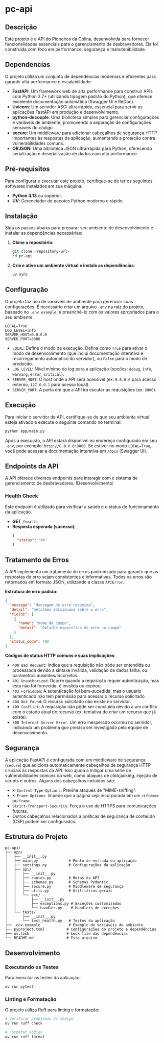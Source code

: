 # pc-api

## Descrição

Este projeto é a API do Pioneiros da Colina, desenvolvida para fornecer funcionalidades essenciais para o gerenciamento de desbravadores. Ela foi construída com foco em performance, segurança e manutenibilidade.

## Dependencias

O projeto utiliza um conjunto de dependencias modernas e eficientes para garantir alta performance e escalabilidade:

*   **FastAPI**: Um framework web de alta performance para construir APIs com Python 3.7+ (utilizando tipagem padrão do Python), que oferece excelente documentação automática (Swagger UI e ReDoc).
*   **Uvicorn**: Um servidor ASGI ultrarrápido, essencial para servir as aplicações FastAPI em produção e desenvolvimento.
*   **python-decouple**: Uma biblioteca simples para gerenciar configurações e variáveis de ambiente, promovendo a separação de configurações sensíveis do código.
*   **secure**: Um middleware para adicionar cabeçalhos de segurança HTTP importantes às respostas da aplicação, aumentando a proteção contra vulnerabilidades comuns.
*   **ORJSON**: Uma biblioteca JSON ultrarrápida para Python, oferecendo serialização e deserialização de dados com alta performance.

## Pré-requisitos

Para configurar e executar este projeto, certifique-se de ter os seguintes softwares instalados em sua máquina:

*   **Python 3.13** ou superior.
*   **UV**: Gerenciador de pacotes Python moderno e rápido.

## Instalação

Siga os passos abaixo para preparar seu ambiente de desenvolvimento e instalar as dependências necessárias:

1.  **Clone o repositório**:
    ```bash
    git clone <repository-url>
    cd pc-api
    ```

2.  **Crie e ative um ambiente virtual e instale as dependências**:
    ```bash
    uv sync
    ```

## Configuração

O projeto faz uso de variáveis de ambiente para gerenciar suas configurações. É necessário criar um arquivo `.env` na raiz do projeto, baseado no `.env.example`, e preenchê-lo com os valores apropriados para o seu ambiente.

```env
LOCAL=True
LOG_LEVEL=info
SERVER_HOST=0.0.0.0
SERVER_PORT=8000
```

*   `LOCAL`: Define o modo de execução. Defina como `True` para ativar o modo de desenvolvimento (que inclui documentação interativa e recarregamento automático do servidor), ou `False` para o modo de produção.
*   `LOG_LEVEL`: Nível mínimo de log para a aplicação (opções: `debug`, `info`, `warning`, `error`, `critical`).
*   `SERVER_HOST`: O host onde a API será acessível (ex: `0.0.0.0` para acesso externo, `127.0.0.1` para acesso local).
*   `SERVER_PORT`: A porta em que a API irá escutar as requisições (ex: `8000`).

## Execução

Para iniciar o servidor da API, certifique-se de que seu ambiente virtual esteja ativado e execute o seguinte comando no terminal:

```bash
python app/main.py
```

Após a execução, a API estará disponível no endereço configurado em seu `.env`, por exemplo: `http://0.0.0.0:8000`. Se estiver no modo `LOCAL=True`, você pode acessar a documentação interativa em `/docs` (Swagger UI).

## Endpoints da API

A API oferece diversos endpoints para interagir com o sistema de gerenciamento de desbravadores. (Desenvolvimento)

### Health Check

Este endpoint é utilizado para verificar a saúde e o status de funcionamento da aplicação.

*   **GET** `/health`
*   **Resposta esperada (sucesso)**:
    ```json
    {
      "status": "ok"
    }
    ```

## Tratamento de Erros

A API implementa um tratamento de erros padronizado para garantir que as respostas de erro sejam consistentes e informativas. Todos os erros são retornados em formato JSON, utilizando a classe `APIError`.

**Estrutura de erro padrão**:

```json
{
  "message": "Mensagem de erro resumida",
  "detail": "Detalhes adicionais sobre o erro",
  "fields": [
    {
      "name": "nome_do_campo",
      "detail": "Detalhe específico do erro no campo"
    }
  ],
  "status_code": 400
}
```

**Códigos de status HTTP comuns e suas implicações**:

*   `400 Bad Request`: Indica que a requisição não pôde ser entendida ou processada devido a sintaxe inválida, validação de dados falha, ou parâmetros ausentes/incorretos.
*   `401 Unauthorized`: Ocorre quando a requisição requer autenticação, mas esta não foi fornecida, é inválida ou expirou.
*   `403 Forbidden`: A autenticação foi bem-sucedida, mas o usuário autenticado não tem permissão para acessar o recurso solicitado.
*   `404 Not Found`: O recurso solicitado não existe no servidor.
*   `409 Conflict`: A requisição não pôde ser concluída devido a um conflito com o estado atual do recurso (ex: tentativa de criar um recurso que já existe).
*   `500 Internal Server Error`: Um erro inesperado ocorreu no servidor, indicando um problema que precisa ser investigado pela equipe de desenvolvimento.

## Segurança

A aplicação FastAPI é configurada com um middleware de segurança (`secure`) que adiciona automaticamente cabeçalhos de segurança HTTP cruciais às respostas da API. Isso ajuda a mitigar uma série de vulnerabilidades comuns da web, como ataques de clickjacking, injeção de scripts e outros. Alguns dos cabeçalhos incluídos são:

*   `X-Content-Type-Options`: Previne ataques de "MIME-sniffing".
*   `X-Frame-Options`: Impede que a página seja incorporada em um `<iframe>` ou `frame`.
*   `Strict-Transport-Security`: Força o uso de HTTPS para comunicações futuras.
*   Outros cabeçalhos relacionados a políticas de segurança de conteúdo (CSP) podem ser configurados.

## Estrutura do Projeto

```
pc-api/
├── app/
│   ├── __init__.py
│   ├── main.py              # Ponto de entrada da aplicação
│   ├── settings.py          # Configurações da aplicação
│   ├── api/
│   │   ├── __init__.py
│   │   ├── routes.py        # Rotas da API
│   │   ├── schemas.py       # Schemas Pydantic
│   │   ├── secure.py        # Middleware de segurança
│   │   ├── utils.py         # Utilitários gerais
│   │   └── exc/
│   │       ├── __init__.py
│   │       ├── exceptions.py # Exceções customizadas
│   │       └── handler.py    # Handlers de exceções
│   └── tests/
│       ├── __init__.py
│       └── test_health.py   # Testes da aplicação
├── .env.example             # Exemplo de variáveis de ambiente
├── pyproject.toml          # Configurações do projeto e dependências
├── uv.lock                 # Lock file das dependências
└── README.md               # Este arquivo
```

## Desenvolvimento

### Executando os Testes

Para executar os testes da aplicação:

```bash
uv run pytest
```

### Linting e Formatação

O projeto utiliza Ruff para linting e formatação:

```bash
# Verificar problemas de código
uv run ruff check

# Formatar código
uv run ruff format
```
